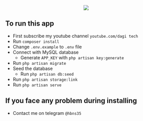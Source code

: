 <p align="center"><img src="https://laravel.com/assets/img/components/logo-laravel.svg"></p>



##  To run this app
- First subscribe my youtube channel `youtube.com/dagi tech`
- Run `composer install`
- Change `.env.example` to  `.env` file
- Connect with MySQL database
  - Generate `APP_KEY` with `php artisan key:generate`
- Run `php artisan migrate`
- Seed the database
  - Run `php artisan db:seed`
- Run `php artisan storage:link`
- Run `php artisan serve`
## If you face any problem during installing
- Contact me on telegram `@hbns35`


